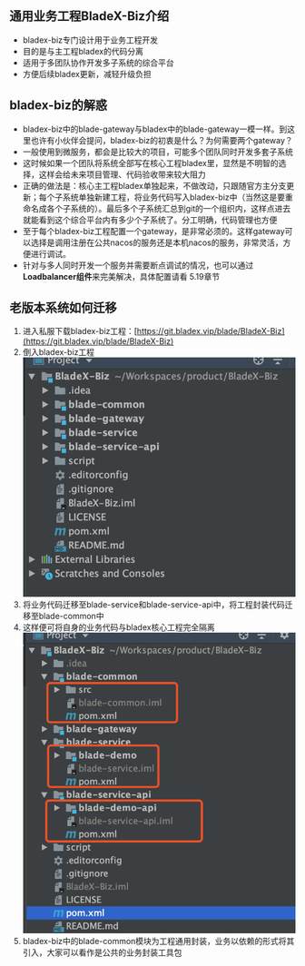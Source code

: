 ## 通用业务工程BladeX-Biz介绍
* bladex-biz专门设计用于业务工程开发
* 目的是与主工程bladex的代码分离
* 适用于多团队协作开发多子系统的综合平台
* 方便后续bladex更新，减轻升级负担


## bladex-biz的解惑
* bladex-biz中的blade-gateway与bladex中的blade-gateway一模一样。到这里也许有小伙伴会提问，bladex-biz的初衷是什么？为何需要两个gateway？
* 一般使用到微服务，都会是比较大的项目，可能多个团队同时开发多套子系统
* 这时候如果一个团队将系统全部写在核心工程bladex里，显然是不明智的选择，这样会给未来项目管理、代码验收带来较大阻力
* 正确的做法是：核心主工程bladex单独起来，不做改动，只跟随官方主分支更新；每个子系统单独新建工程，将业务代码写入bladex-biz中（当然这是要重命名成各个子系统的）。最后多个子系统汇总到git的一个组织内，这样点进去就能看到这个综合平台内有多少个子系统了。分工明确，代码管理也方便
* 至于每个bladex-biz工程配置一个gateway，是非常必须的。这样gateway可以选择是调用注册在公共nacos的服务还是本机nacos的服务，非常灵活，方便进行调试。
* 针对与多人同时开发一个服务并需要断点调试的情况，也可以通过**Loadbalancer组件**来完美解决，具体配置请看 5.19章节

## 老版本系统如何迁移
1.  进入私服下载bladex-biz工程：[https://git.bladex.vip/blade/BladeX-Biz](https://git.bladex.vip/blade/BladeX-Biz)
2. 倒入bladex-biz工程
![](../images/screenshot_1557547328847.png)
3. 将业务代码迁移至blade-service和blade-service-api中，将工程封装代码迁移至blade-common中
4. 这样便可将自身的业务代码与bladex核心工程完全隔离
![](../images/screenshot_1557547437723.png)
5. bladex-biz中的blade-common模块为工程通用封装，业务以依赖的形式将其引入，大家可以看作是公共的业务封装工具包
